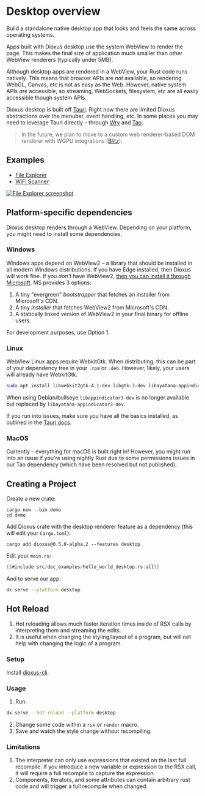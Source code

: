 # Desktop overview

Build a standalone native desktop app that looks and feels the same across operating systems.

Apps built with Dioxus desktop use the system WebView to render the page. This makes the final size of application much smaller than other WebView renderers (typically under 5MB).

Although desktop apps are rendered in a WebView, your Rust code runs natively. This means that browser APIs are _not_ available, so rendering WebGL, Canvas, etc is not as easy as the Web. However, native system APIs _are_ accessible, so streaming, WebSockets, filesystem, etc are all easily accessible though system APIs.

Dioxus desktop is built off [Tauri](https://tauri.app/). Right now there are limited Dioxus abstractions over the menubar, event handling, etc. In some places you may need to leverage Tauri directly – through [Wry](http://github.com/tauri-apps/wry/) and [Tao](http://github.com/tauri-apps/tao).

> In the future, we plan to move to a custom web renderer-based DOM renderer with WGPU integrations ([Blitz](https://github.com/DioxusLabs/blitz)).

## Examples

- [File Explorer](https://github.com/DioxusLabs/example-projects/blob/master/file-explorer)
- [WiFi Scanner](https://github.com/DioxusLabs/example-projects/blob/master/wifi-scanner)

[![File Explorer screenshot](https://raw.githubusercontent.com/DioxusLabs/example-projects/master/file-explorer/image.png)](https://github.com/DioxusLabs/example-projects/tree/master/file-explorer)


## Platform-specific dependencies

Dioxus desktop renders through a WebView. Depending on your platform, you might need to install some dependencies.

### Windows

Windows apps depend on WebView2 – a library that should be installed in all modern Windows distributions. If you have Edge installed, then Dioxus will work fine. If you _don't_ have WebView2, [then you can install it through Microsoft](https://developer.microsoft.com/en-us/microsoft-edge/webview2/). MS provides 3 options:

1. A tiny "evergreen" _bootstrapper_ that fetches an installer from Microsoft's CDN.
2. A tiny _installer_ that fetches WebView2 from Microsoft's CDN.
3. A statically linked version of WebView2 in your final binary for offline users.

For development purposes, use Option 1.

### Linux

WebView Linux apps require WebkitGtk. When distributing, this can be part of your dependency tree in your `.rpm` or `.deb`. However, likely, your users will already have WebkitGtk.

```bash
sudo apt install libwebkit2gtk-4.1-dev libgtk-3-dev libayatana-appindicator3-dev libxdo-dev
```

When using Debian/bullseye `libappindicator3-dev` is no longer available but replaced by `libayatana-appindicator3-dev`.

If you run into issues, make sure you have all the basics installed, as outlined in the [Tauri docs](https://beta.tauri.app/guides/prerequisites/).

### MacOS

Currently – everything for macOS is built right in! However, you might run into an issue if you're using nightly Rust due to some permissions issues in our Tao dependency (which have been resolved but not published).

## Creating a Project

Create a new crate:

```shell
cargo new --bin demo
cd demo
```

Add Dioxus crate with the desktop renderer feature as a dependency (this will edit your `Cargo.toml`):

```shell
cargo add dioxus@0.5.0-alpha.2 --features desktop
```

Edit your `main.rs`:

```rust
{{#include src/doc_examples/hello_world_desktop.rs:all}}
```

And to serve our app:

```bash
dx serve --platform desktop
```

## Hot Reload

1. Hot reloading allows much faster iteration times inside of RSX calls by interpreting them and streaming the edits.
2. It is useful when changing the styling/layout of a program, but will not help with changing the logic of a program.

### Setup

Install [dioxus-cli](https://github.com/DioxusLabs/dioxus/tree/master/packages/cli).

### Usage

1. Run:

```bash
dx serve --hot-reload --platform desktop
```

2. Change some code within a `rsx` or `render` macro.
3. Save and watch the style change without recompiling.

### Limitations

1. The interpreter can only use expressions that existed on the last full recompile. If you introduce a new variable or expression to the RSX call, it will require a full recompile to capture the expression.
2. Components, Iterators, and some attributes can contain arbitrary rust code and will trigger a full recompile when changed.
